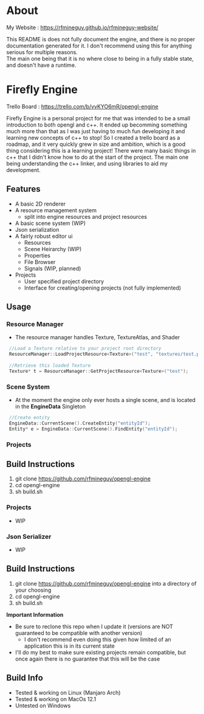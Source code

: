 # About
My Website : https://rfmineguy.github.io/rfmineguy-website/

This README is does not fully document the engine, and there is no proper documentation generated for it. I don't recommend using this for anything serious for multiple reasons.<br> The main one being that it is no where close to being in a fully stable state, and doesn't have a runtime.

# Firefly Engine

Trello Board : https://trello.com/b/vvKYO6mR/opengl-engine

Firefly Engine is a personal project for me that was intended to be a small introduction to both opengl and c++. It ended up becomming something much more than that as I was just having to much fun developing it and learning new concepts of c++ to stop! So I created a trello board as a roadmap, and it very quickly grew in size and ambition, which is a good thing considering this is a learning project! There were many basic things in c++ that I didn't know how to do at the start of the project. The main one being understanding the c++ linker, and using libraries to aid my development.

## Features
 - A basic 2D renderer
 - A resource management system
   * split into engine resources and project resources
 - A basic scene system (WIP)
 - Json serialization
 - A fairly robust editor ui
   * Resources
   * Scene Heirarchy (WIP)
   * Properties
   * File Browser
   * Signals (WIP, planned)
 - Projects
   * User specified project directory
   * Interface for creating/opening projects (not fully implemented)

## Usage
### Resource Manager
 - The resource manager handles Texture, TextureAtlas, and Shader
```c++
 //Load a Texture relative to your project root directory
 ResourceManager::LoadProjectResource<Texture>("test", "textures/test.png");
 
 //Retrieve this loaded Texture
 Texture* t = ResourceManager::GetProjectResource<Texture>("test");
```

### Scene System
 - At the moment the engine only ever hosts a single scene, and is located in the __EngineData__ Singleton
 ```c++
  //Create entity
  EngineData::CurrentScene().CreateEntity("entityId");
  Entity* e = EngineData::CurrentScene().FindEntity("entityId");
 ```


### Projects

## Build Instructions
 1. git clone https://github.com/rfmineguy/opengl-engine
 2. cd opengl-engine
 3. sh build.sh
 
### Projects
 - WIP

### Json Serializer
 - WIP

## Build Instructions
 1. git clone https://github.com/rfmineguy/opengl-engine into a directory of your choosing
 2. cd opengl-engine
 3. sh build.sh
 
 **Important Information**
 * Be sure to reclone this repo when I update it (versions are NOT guaranteed to be compatible with another version)
   + I don't recommend even doing this given how limited of an application this is in its current state
 * I'll do my best to make sure existing projects remain compatible, but once again there is no guarantee that this will be the case

## Build Info
 * Tested & working on Linux (Manjaro Arch)
 * Tested & working on MacOs 12.1
 * Untested on Windows
